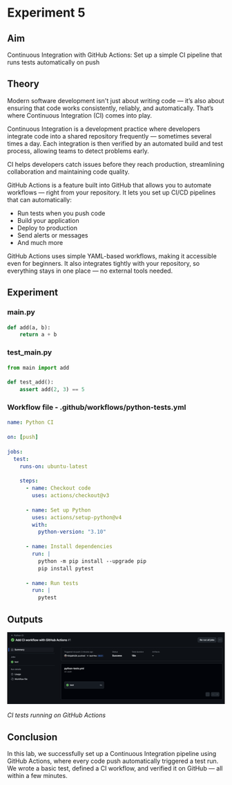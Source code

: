 # Experiment 5

## Aim

Continuous Integration with GitHub Actions: Set up a simple CI pipeline that runs tests automatically on push

## Theory

Modern software development isn't just about writing code — it’s also about ensuring that code works consistently, reliably, and automatically. That’s where Continuous Integration (CI) comes into play.

Continuous Integration is a development practice where developers integrate code into a shared repository frequently — sometimes several times a day. Each integration is then verified by an automated build and test process, allowing teams to detect problems early.

CI helps developers catch issues before they reach production, streamlining collaboration and maintaining code quality.

GitHub Actions is a feature built into GitHub that allows you to automate workflows — right from your repository. It lets you set up CI/CD pipelines that can automatically:

- Run tests when you push code
- Build your application
- Deploy to production
- Send alerts or messages
- And much more

GitHub Actions uses simple YAML-based workflows, making it accessible even for beginners. It also integrates tightly with your repository, so everything stays in one place — no external tools needed.

## Experiment

### main.py

```py
def add(a, b):
    return a + b
```

### test_main.py

```py
from main import add

def test_add():
    assert add(2, 3) == 5
```

### Workflow file - .github/workflows/python-tests.yml

```yaml
name: Python CI

on: [push]

jobs:
  test:
    runs-on: ubuntu-latest

    steps:
      - name: Checkout code
        uses: actions/checkout@v3

      - name: Set up Python
        uses: actions/setup-python@v4
        with:
          python-version: "3.10"

      - name: Install dependencies
        run: |
          python -m pip install --upgrade pip
          pip install pytest

      - name: Run tests
        run: |
          pytest
```

## Outputs

![](./outputs/1.png)

_CI tests running on GitHub Actions_

## Conclusion

In this lab, we successfully set up a Continuous Integration pipeline using GitHub Actions, where every code push automatically triggered a test run. We wrote a basic test, defined a CI workflow, and verified it on GitHub — all within a few minutes.
